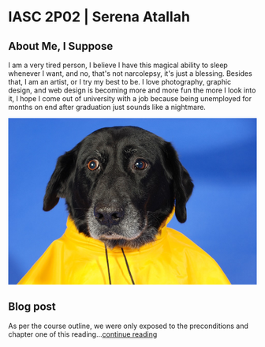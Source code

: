 # IASC 2P02 | Serena Atallah

## About Me, I Suppose

I am a very tired person, I believe I have this magical ability to sleep whenever I want, and no, that's not narcolepsy, it's just a blessing. Besides that, I am an artist, or I try my best to be. I love photography, graphic design, and web design is becoming more and more fun the more I look into it, I hope I come out of university with a job because being unemployed for months on end after graduation just sounds like a nightmare.

![](Images/yellow.jpg)

## Blog post

As per the course outline, we were only exposed to the preconditions and chapter one of this reading...[continue reading](publishblogpost.md)
